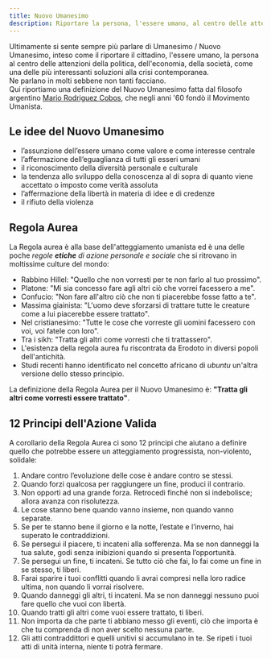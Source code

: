 ```yaml
---
title: Nuovo Umanesimo
description: Riportare la persona, l'essere umano, al centro delle attenzioni della politica, dell'economia, della società. Utopia o necessità?
---
```


Ultimamente si sente sempre più parlare di Umanesimo / Nuovo Umanesimo, inteso come il riportare il cittadino, l'essere umano, la persona al centro delle attenzioni della politica, dell'economia, della società, come una delle più interessanti soluzioni alla crisi contemporanea.  
Ne parlano in molti sebbene non tanti facciano.  
Qui riportiamo una definizione del Nuovo Umanesimo fatta dal filosofo argentino [Mario Rodriguez Cobos](../riferimenti/personaggi/silo.md), che negli anni '60 fondò il Movimento Umanista.

## Le idee del Nuovo Umanesimo

- l’assunzione dell’essere umano come valore e come interesse centrale
- l’affermazione dell’eguaglianza di tutti gli esseri umani
- il riconoscimento della diversità personale e culturale
- la tendenza allo sviluppo della conoscenza al di sopra di quanto viene accettato o imposto come verità assoluta
- l’affermazione della libertà in materia di idee e di credenze
- il rifiuto della violenza

## Regola Aurea
La Regola aurea è alla base dell'atteggiamento umanista ed è una delle poche _regole **etiche** di azione personale e sociale_ che si ritrovano in moltissime culture del mondo:

- Rabbino Hillel: "Quello che non vorresti per te non farlo al tuo prossimo".
- Platone: "Mi sia concesso fare agli altri ciò che vorrei facessero a me".
- Confucio: "Non fare all'altro ciò che non ti piacerebbe fosse fatto a te".
- Massima giainista: "L'uomo deve sforzarsi di trattare tutte le creature come a lui piacerebbe essere trattato".
- Nel cristianesimo: "Tutte le cose che vorreste gli uomini facessero con voi, voi fatele con loro".
- Tra i sikh: "Tratta gli altri come vorresti che ti trattassero".
- L'esistenza della regola aurea fu riscontrata da Erodoto in diversi popoli dell'antichità.
- Studi recenti hanno identificato nel concetto africano di _ubuntu_ un'altra versione dello stesso principio. 

La definizione della Regola Aurea per il Nuovo Umanesimo è: **"Tratta gli altri come vorresti essere trattato"**.

## 12 Principi dell'Azione Valida
A corollario della Regola Aurea ci sono 12 principi che aiutano a definire quello che potrebbe essere un atteggiamento progressista, non-violento, solidale:

1. Andare contro l’evoluzione delle cose è andare contro se stessi.
2. Quando forzi qualcosa per raggiungere un fine, produci il contrario.
3. Non opporti ad una grande forza. Retrocedi finché non si indebolisce; allora avanza con risolutezza.
4. Le cose stanno bene quando vanno insieme, non quando vanno separate.
5. Se per te stanno bene il giorno e la notte, l’estate e l’inverno, hai superato le contraddizioni.
6. Se persegui il piacere, ti incateni alla sofferenza. Ma se non danneggi la tua salute, godi senza inibizioni quando si presenta l’opportunità.
7. Se persegui un fine, ti incateni. Se tutto ciò che fai, lo fai come un fine in se stesso, ti liberi.
8. Farai sparire i tuoi conflitti quando li avrai compresi nella loro radice ultima, non quando li vorrai risolvere.
9. Quando danneggi gli altri, ti incateni. Ma se non danneggi nessuno puoi fare quello che vuoi con libertà.
10. Quando tratti gli altri come vuoi essere trattato, ti liberi.
11. Non importa da che parte ti abbiano messo gli eventi, ciò che importa è che tu comprenda di non aver scelto nessuna parte.
12. Gli atti contraddittori e quelli unitivi si accumulano in te. Se ripeti i tuoi atti di unità interna, niente ti potrà fermare.
